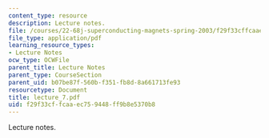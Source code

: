 ```yaml
---
content_type: resource
description: Lecture notes.
file: /courses/22-68j-superconducting-magnets-spring-2003/f29f33cffcaaec759448ff9b8e5370b8_lecture_7.pdf
file_type: application/pdf
learning_resource_types:
- Lecture Notes
ocw_type: OCWFile
parent_title: Lecture Notes
parent_type: CourseSection
parent_uid: b07be87f-560b-f351-fb8d-8a661713fe93
resourcetype: Document
title: lecture_7.pdf
uid: f29f33cf-fcaa-ec75-9448-ff9b8e5370b8
---
```

Lecture notes.

